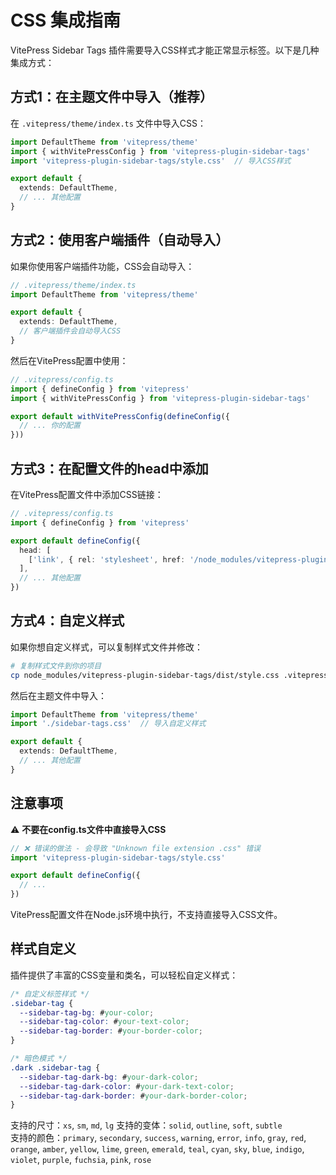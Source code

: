 # CSS 集成指南

VitePress Sidebar Tags 插件需要导入CSS样式才能正常显示标签。以下是几种集成方式：

## 方式1：在主题文件中导入（推荐）

在 `.vitepress/theme/index.ts` 文件中导入CSS：

```typescript
import DefaultTheme from 'vitepress/theme'
import { withVitePressConfig } from 'vitepress-plugin-sidebar-tags'
import 'vitepress-plugin-sidebar-tags/style.css'  // 导入CSS样式

export default {
  extends: DefaultTheme,
  // ... 其他配置
}
```

## 方式2：使用客户端插件（自动导入）

如果你使用客户端插件功能，CSS会自动导入：

```typescript
// .vitepress/theme/index.ts
import DefaultTheme from 'vitepress/theme'

export default {
  extends: DefaultTheme,
  // 客户端插件会自动导入CSS
}
```

然后在VitePress配置中使用：

```typescript
// .vitepress/config.ts
import { defineConfig } from 'vitepress'
import { withVitePressConfig } from 'vitepress-plugin-sidebar-tags'

export default withVitePressConfig(defineConfig({
  // ... 你的配置
}))
```

## 方式3：在配置文件的head中添加

在VitePress配置文件中添加CSS链接：

```typescript
// .vitepress/config.ts
import { defineConfig } from 'vitepress'

export default defineConfig({
  head: [
    ['link', { rel: 'stylesheet', href: '/node_modules/vitepress-plugin-sidebar-tags/dist/style.css' }]
  ],
  // ... 其他配置
})
```

## 方式4：自定义样式

如果你想自定义样式，可以复制样式文件并修改：

```bash
# 复制样式文件到你的项目
cp node_modules/vitepress-plugin-sidebar-tags/dist/style.css .vitepress/theme/sidebar-tags.css
```

然后在主题文件中导入：

```typescript
import DefaultTheme from 'vitepress/theme'
import './sidebar-tags.css'  // 导入自定义样式

export default {
  extends: DefaultTheme,
  // ... 其他配置
}
```

## 注意事项

⚠️ **不要在config.ts文件中直接导入CSS**

```typescript
// ❌ 错误的做法 - 会导致 "Unknown file extension .css" 错误
import 'vitepress-plugin-sidebar-tags/style.css'

export default defineConfig({
  // ...
})
```

VitePress配置文件在Node.js环境中执行，不支持直接导入CSS文件。

## 样式自定义

插件提供了丰富的CSS变量和类名，可以轻松自定义样式：

```css
/* 自定义标签样式 */
.sidebar-tag {
  --sidebar-tag-bg: #your-color;
  --sidebar-tag-color: #your-text-color;
  --sidebar-tag-border: #your-border-color;
}

/* 暗色模式 */
.dark .sidebar-tag {
  --sidebar-tag-dark-bg: #your-dark-color;
  --sidebar-tag-dark-color: #your-dark-text-color;
  --sidebar-tag-dark-border: #your-dark-border-color;
}
```

支持的尺寸：`xs`, `sm`, `md`, `lg`
支持的变体：`solid`, `outline`, `soft`, `subtle`  
支持的颜色：`primary`, `secondary`, `success`, `warning`, `error`, `info`, `gray`, `red`, `orange`, `amber`, `yellow`, `lime`, `green`, `emerald`, `teal`, `cyan`, `sky`, `blue`, `indigo`, `violet`, `purple`, `fuchsia`, `pink`, `rose` 